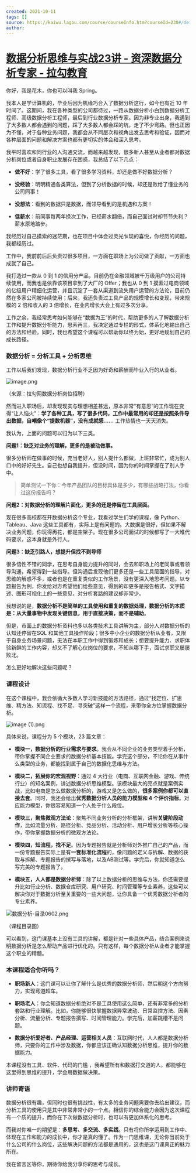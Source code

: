 ```yaml
---
created: 2021-10-11
tags: []
source: https://kaiwu.lagou.com/course/courseInfo.htm?courseId=230#/detail/pc?id=3491
author: 
---
```


# [数据分析思维与实战23讲 - 资深数据分析专家 - 拉勾教育](https://kaiwu.lagou.com/course/courseInfo.htm?courseId=230#/detail/pc?id=3491)


你好，我是花木，你也可以叫我 Spring。

我本人是学计算机的，毕业后因为机缘巧合入了数据分析这行，如今也有近 10 年时间了。这期间，我在各种类型的公司都待过，一路从数据分析小白到数据分析工程师、高级数据分析工程师，最后到行业数据分析专家。因为非专业出身，我遇到了大多数人都会遇到的问题，踩了大多数人都会踩的坑，走了不少弯路。但也正因为不懂，对于各种业务问题，我都会从不同层次和视角出发去思考和验证，因而对各种层面的问题和解决方案也都有更切实的体会和深入思考。

我平时喜欢和同行业的人沟通交流，而越来越发现，很多新人甚至从业者都对数据分析岗位或者自身职业发展存在困惑，我总结了以下几点：

-   **做不好**：学了很多工具，看了很多学习资料，却还是做不好数据分析？
    
-   **没经验**：明明精通各类算法，但到了分析数据的时候，却还是败给了懂业务的公司同事！
    
-   **没想法**：看到的数据只是数据，而领导看到的是机遇和方案！
    
-   **低薪水**：前同事每两年换次工作，已经薪水翻倍，而自己面试时却节节失利？薪水原地踏步。
    

我经历过自己摸索的迷茫期，也在项目中体会过灵光乍现的喜悦，你经历的问题，我都经历过。

工作中，我前前后后负责过很多项目，一方面在职场上为公司做了贡献，一方面也成就了自己。

我打造过一款从 0 到 1 的信用分产品，目前仍在金融领域被千万级用户的公司持续使用，而我也是依靠该项目拿到了大厂的 Offer；我也从 0 到 1 摸索过电商领域的亿级用户精细化运营，并且沉淀了一套从渠道到流失用户运营的方法论，目前仍然在多家公司被持续使用；后来，我还负责过工具产品的规模增长和变现，带来规模的 2 倍和收入的 3 倍增长，在业内增长大会上有过多次分享。

工作之余，我经常思考如何能够在“数据为王”的时代，帮助更多的人了解数据分析工作和提升数据分析能力，思索再三，我决定通过专栏的形式，体系化地输出自己的方法和经验。同时，我也希望这个课程可以帮助你以终为始，更好地规划自己的成长路径。

### 数据分析 = 分析工具 + 分析思维

工作以后我们发现，数据分析行业不乏因为好奇和薪酬而毕业入行的从业者。

![image.png](https://s0.lgstatic.com/i/image/M00/16/6A/CgqCHl7VuVuAeaoTAAQISFLeC_M695.png)

（来源：拉勾网数据分析岗位招聘）

然而进入职场后，却发现现实与理想相差甚远，原本非常“有意思”的工作现在变得“让人恼火”：**学了各种工具，写了很多代码，工作中最常用的却还是按照条件导出数据，自嘲像个“提数机器”，没有成就感……** 工作热情也一天天消失。

我认为，上面的问题可以归为以下三类。

**问题1：缺乏对业务的理解，更多的是被动做事。**

很多分析师在做事的时候，充当老好人，别人提什么都做，上班非常忙，成为别人口中的好好先生。自己也想自我提升，但没时间，因为你的时间掌握在了别人手中。

> 简单测试一下你：今年产品团队的目标具体是多少，有哪些战略打法，你看过这份报告吗？

**问题2：对数据分析的理解片面化，更多的还是停留在工具层面。**

现在很多高校都在开数据分析这个专业，我看过学生们学的课程，像 Python、Tableau、Java 这些工具都有，实际上是有问题的。大数据是很好，但如果不解决业务问题，你玩得再花，都是空架子。现在很多公司面试的时候都写了一大堆代码要求，这本身就是外行人。

**问题3：缺乏引路人，想提升但找不到导师**

很多悟性不错的同学，在思考自身能力提升的同时，会去和职场上的老同事或者领导沟通，希望得到一些指导。但沟通后发现他们更多还是一些工具层面的指导，对思维的解惑不多，或者也是在重复类似的工作场景，没有更深入地思考问题。以专题报告为例，你发给对方希望他们给些意见，得到的却更多是报告格式、文字描述、图形可视化上的一些意见，对分析套路的建议却非常少。

我想说的是，**数据分析不是简单的工具使用和重复的数据处理，数据分析的本质是：从大量事物中发现关键信息，用于直接决策，而不是辅助**。

但是，市面上的数据分析资料也多以各类技术工具讲解为主，部分人对数据分析的认知还停留在SQL 和其他工具操作阶段；很多中小企业的数据分析从业者，又限于自身业务场景问题，无法在本职工作中得到锻炼和成长；想要提升能力、求职体验新鲜的工作内容，却又不了解心仪岗位的要求，不知从哪下手，面试求职又屡屡败北。

怎么更好地解决这些问题呢？

### 课程设计

在这个课程中，我会依循大多数人学习新技能的方法路径，通过“找定位、扩思维、精方法、知流程、找不足、寻突破”这样一个流程，来带你全方位掌握数据分析。

![image (1).png](https://s0.lgstatic.com/i/image/M00/16/6F/CgqCHl7VvP6AVG7cAADGO9MtJf8296.png)

具体来说，课程分为 5 个模块，23 篇文章：

-   **模块一，数据分析的行业需求与要求**。我会从不同企业的业务类型着手分析，带你掌握不同企业要求的数据分析基本技能。学完这个部分，不论你在从事什么类型的业务，都能找到属于自己的数据化思维与方法。
    
-   **模块二，拓展你的宏观视野**：通过 4 大行业（电商、互联网金融、游戏、传统行业）的知名案例，讲述数据分析思维模型。该模块最大的亮点就是案例实战，比如电商是怎么做数据分析的，游戏又是怎么做的，**很多案例你都可以直接去套**。同时，我还会给出**优秀数据分析人员的能力模型和 4 个评价指标**。对应能力模型，你很容易知道一个人处于什么段位。
    
-   **模块三，聚焦微观方法论**：聚焦不同业务分析的分析框架，讲解**关键阶段动作**，比如流量分析、路径分析、竞品分析、活动分析、用户增长分析等核心操作，带你掌握数据分析的微观方法论。
    
-   **模块四，知流程，找不足**。因为专题报告就是分析师对外推广自己的产品，而一份专题报告实际上是有**一套标准化流程**的，像问题的定义与拆解、数据的获取与拆解、专题报告的撰写与落地，以及AB测试等。学完后，你就知道怎么写完美的专题报告了。
    
-   **模块五，人人都是数据分析师**：除了以上数据分析的思维与方法，你还需要提升比如行业分析、数据仓库研究、用户研究、时间管理等专业素养，这些可以解决你对于数据分析至关重要的一些大问题，让你具备一个优秀数据分析者的专业素养。
    

![数据分析-目录0602.png](https://s0.lgstatic.com/i/image/M00/16/6D/Ciqc1F7Vw8aAeBUhAAH72TbPDSw043.png)

（课程目录图）

可以看到，这门课基本上没有工具的讲解，都是针对一些具体产品，结合案例来说明数据分析是怎么帮助产品进行优化的。只有这样，每个数据分析从业者才能掌握这个职业的精髓。

### 本课程适合你听吗？

-   **职场新人**：这门课可以让你了解什么是优秀的数据分析师，然后朝这个方向努力，实现弯道超车。
    
-   **职场老人**：你会知道数据分析绝对不是工具使用这么简单，还有非常多的分析套路和行业理解。比如，你能够很快掌握数据异常波动、日常监控方法、因素分析、流量分析、专题报告撰写、时间管理能力。学完后，加薪跳槽不是问题。
    
-   **数据分析爱好者、产品经理、运营相关人员**：互联网时代，人人都是数据分析师，只要你的工作中涉及数据，你都应该正确认知数据分析思维，提升你的数据能力。
    

本课程没有工具、软件、代码的门槛 ，我希望所有和数据打交道的人，都能够在这里得到思维的提升，学会用数据做决策。

### 讲师寄语

数据分析很有趣，但同时也很有挑战性，有太多的业务问题需要你去给出建议，而分析工具的使用只是其中非常非常小的一个点。相信你的综合能力会因为这次课程有一个质的提升，而你在下次做数据分析时，也可以有更加体系化的思考。

而我对你唯一的期望是：**多思考、多交流、多实践**。只有将你所学运用到工作中、体现在工作和能力的成长中，你才是真的懂了。作为一门思维课，无论你当前处于什么公司的什么岗位，这些解决问题的方法都是通用的，这也是这门课真正的魅力所在。

我在留言区等你，期待你给我分享你的思考与成长。
